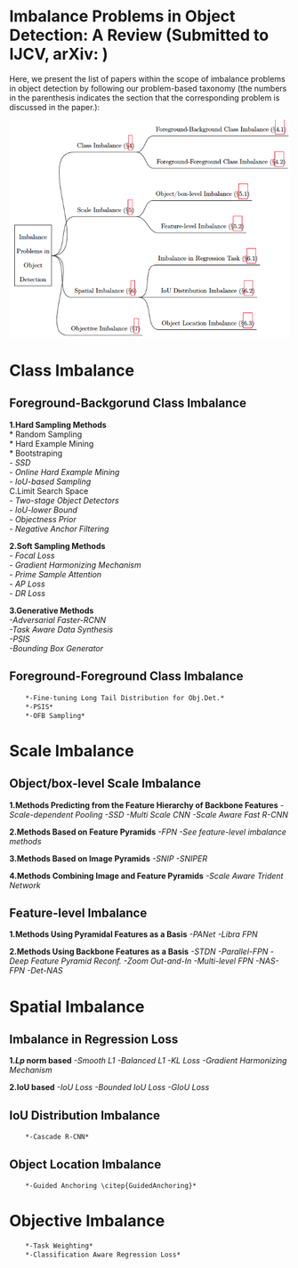 # Imbalance Problems in Object Detection: A Review (Submitted to IJCV, arXiv: )

Here, we present the list of papers within the scope of imbalance problems in object detection by following our problem-based taxonomy (the numbers in the parenthesis indicates the section that the corresponding problem is discussed in the paper.):

![ProblemTaxonomy](assets/taxonomy.png)

# Class Imbalance

## Foreground-Backgorund Class Imbalance

**1.Hard Sampling Methods**  
    * Random Sampling  
    * Hard Example Mining  
        * Bootstraping  
        *- SSD*  
        *- Online Hard Example Mining*  
        *- IoU-based Sampling*  
    C.Limit Search Space  
        *- Two-stage Object Detectors*  
        *- IoU-lower Bound*  
        *- Objectness Prior*  
        *- Negative Anchor Filtering*  

**2.Soft Sampling Methods**  
        *- Focal Loss*  
        *- Gradient Harmonizing Mechanism*  
        *- Prime Sample Attention*  
        *- AP Loss*  
        *- DR Loss*  

**3.Generative Methods**  
        *-Adversarial Faster-RCNN*  
        *-Task Aware Data Synthesis*  
        *-PSIS*  
        *-Bounding Box Generator*  

## Foreground-Foreground Class Imbalance  
        *-Fine-tuning Long Tail Distribution for Obj.Det.*  
        *-PSIS*  
        *-OFB Sampling*

# Scale Imbalance

## Object/box-level Scale Imbalance

**1.Methods Predicting from the Feature Hierarchy of Backbone Features**
		*-Scale-dependent Pooling*
        *-SSD*
        *-Multi Scale CNN*
        *-Scale Aware Fast R-CNN*

**2.Methods Based on Feature Pyramids**
        *-FPN*
        *-See feature-level imbalance methods*

**3.Methods Based on Image Pyramids**
        *-SNIP*
        *-SNIPER*

**4.Methods Combining Image and Feature Pyramids**
        *-Scale Aware Trident Network*

## Feature-level Imbalance
**1.Methods Using Pyramidal Features as a Basis**
		*-PANet*
        *-Libra FPN*

**2.Methods Using Backbone Features as a Basis**
		*-STDN*
        *-Parallel-FPN*
        *-Deep Feature Pyramid Reconf.*
        *-Zoom Out-and-In*
        *-Multi-level FPN*
        *-NAS-FPN*
        *-Det-NAS*

# Spatial Imbalance

## Imbalance in Regression Loss
**1.$Lp$ norm based**
    	*-Smooth L1*
        *-Balanced L1*
        *-KL Loss*
        *-Gradient Harmonizing Mechanism*

**2.IoU based**
		*-IoU Loss*
        *-Bounded IoU Loss*
        *-GIoU Loss*
       
## IoU Distribution Imbalance
		*-Cascade R-CNN*

## Object Location Imbalance
		*-Guided Anchoring \citep{GuidedAnchoring}*

# Objective Imbalance
       
		*-Task Weighting*
		*-Classification Aware Regression Loss*
		